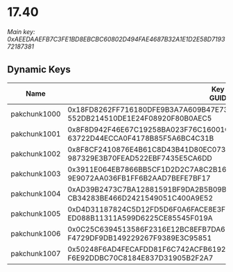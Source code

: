# 17.40

###### Main key: 0xAEEDAAEFB7C3FE1BD8EBCBC60802D494FAE4687B32A1E1D2E58D719372187381

## Dynamic Keys

| Name         | Key<br/>GUID                                                                                            |
|--------------|---------------------------------------------------------------------------------------------------------|
| pakchunk1000 | 0x18FD8262FF716180DFE9B3A7A609B47E73976B7888D1A7171F4D9921A1C01258<br/>552DB214510DE1E24F08920F80B0AEC5 |
| pakchunk1001 | 0x8F8D942F46E67C19258BA023F76C16001C056F2E6B02994FFC073A9E1F6446F0<br/>63722D44ECCA0F4178B85F5A6BC4C31B |
| pakchunk1002 | 0x8F8CF2410876E4B61C8D43B41D80EC0739AA2D25D1E6BF7C50A742D31793C872<br/>987329E3B70FEAD522EBF7435E5CA6DD |
| pakchunk1003 | 0x3911E064EB7866BB5CF1D2D2C7A8C2B1667767A0303C989288502465130ADE43<br/>9E9072AA036FB1FF6B2AAD7BEFE7BF17 |
| pakchunk1004 | 0xAD39B2473C7BA12881591BF9DA2B5B09B00594B232ED6E9D6680DC7F24CC9B2A<br/>CB34283BE466D2421549051C400A9E52 |
| pakchunk1005 | 0xD4D31187824C5D12FD5D6F0A6FACE8E3F175D1DC0B242D7E90F9BA0FA0EE7421<br/>ED088B11311A599D6225CE85545F019A |
| pakchunk1006 | 0x0C25C6394513586F2316E12BC8EFB7DA65CA26C42041EF85A7CDAEEE61E26055<br/>F4729DF9DB149229267F9389E3C95851 |
| pakchunk1007 | 0x50248F6AD4FECAFDD81F6C742ACFB61925E1492BBEDD9BD9B3A2DA8B7A0E8B46<br/>F6E92DDBC70C8184E837D31905B2F2A7 |
